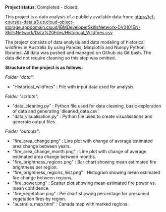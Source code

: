 **Project status**: Completed - closed.

This project is a data analysis of a publicly available data from: 
https://cf-courses-data.s3.us.cloud-object-storage.appdomain.cloud/IBMDeveloperSkillsNetwork-DV0101EN-SkillsNetwork/Data%20Files/Historical_Wildfires.csv

The project consists of data analysis and data modeling of historical wildfires in Australia by using Pandas, Matplotlib and Numpy Python libraries. 
All data was pushed and managed on Github via Git bash. The data did not require cleaning so this step was omitted.


**Structure of the project is as follows:**


_Folder "data":_
- "Historical_wildfires" : File with input data used for analysis.


_Folder "scripts":_
- "data_cleaning.py" : Python file used for data cleaning, basic exploration of data and generating 'dleaned_data.csv'.
- "data_visualisation.py" : Python file used to create visualisations and generate output files.


_Folder "outputs":_
- "fire_area_change.png" : Line plot with change of average estimated area change between years.
- "fire_area_change_month.png" : Line plot with change of average estimated area change between months.
- "fire_brightness_regions.png" : Bar chart showing mean estimated fire brightness per region.
- "fire_brightness_regions_hist.png" : Histogram showing mean estimated fire change between regions.
- "fire_power.png" : Scatter plot showing mean estimated fire power vs. mean confidence.
- "fire_vegetation.png" : Pie chart showing percentage for presumed vegetation fires by region.
- "australia_map.html" : Canada map with marked regions.
